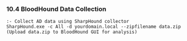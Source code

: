 ### 10.4 BloodHound Data Collection
    :- Collect AD data using SharpHound collector
    SharpHound.exe -c All -d yourdomain.local --zipfilename data.zip 
    (Upload data.zip to BloodHound GUI for analysis)
